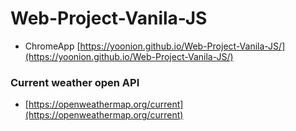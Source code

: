 # Web-Project-Vanila-JS

* ChromeApp [https://yoonion.github.io/Web-Project-Vanila-JS/](https://yoonion.github.io/Web-Project-Vanila-JS/) 

### Current weather open API
* [https://openweathermap.org/current](https://openweathermap.org/current) 
